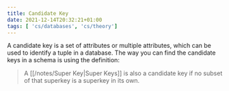 ```yaml
---
title: Candidate Key
date: 2021-12-14T20:32:21+01:00
tags: [ 'cs/databases', 'cs/theory']
---
```

A candidate key is a set of attributes or multiple attributes, which can be used to identify a tuple in a database. The way you can find the candidate keys in a schema is using the definition:
> A [[/notes/Super Key|Super Keys]] is also a candidate key if no subset of that superkey is a superkey in its own.
